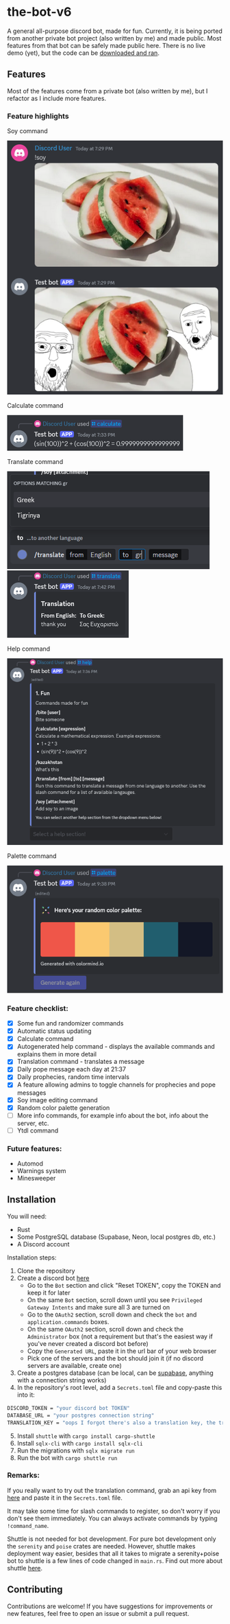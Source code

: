 # the-bot-v6

A general all-purpose discord bot, made for fun. Currently, it is being ported from another private bot project (also written by me) and made public. Most features from that bot can be safely made public here. There is no live demo (yet), but the code can be [downloaded and ran](#installation).


## Features

Most of the features come from a private bot (also written by me), but I refactor as I include more features. 

### Feature highlights

Soy command

![soy-command](images/soy-command.png)

Calculate command

![calculate-command](images/calculate-command.png)

Translate command

![translate-command-1](images/translate-command-1.png)
![translate-command-2](images/translate-command-2.png)

Help command

![calculate-command](images/help-command.png)

Palette command

![palette-command](images/palette-command.png)


### Feature checklist:
- [x] Some fun and randomizer commands
- [x] Automatic status updating
- [x] Calculate command
- [x] Autogenerated help command - displays the available commands and explains them in more detail
- [x] Translation command - translates a message
- [x] Daily pope message each day at 21:37 
- [x] Daily prophecies, random time intervals
- [x] A feature allowing admins to toggle channels for prophecies and pope messages
- [x] Soy image editing command
- [x] Random color palette generation
- [ ] More info commands, for example info about the bot, info about the server, etc.
- [ ] Ytdl command

### Future features:
- Automod
- Warnings system
- Minesweeper


## Installation

You will need:
- Rust
- Some PostgreSQL database (Supabase, Neon, local postgres db, etc.)
- A Discord account

Installation steps:
1. Clone the repository
2. Create a discord bot [here](https://discord.com/developers/applications)
    - Go to the `Bot` section and click "Reset TOKEN", copy the TOKEN and keep it for later
    - On the same `Bot` section, scroll down until you see `Privileged Gateway Intents` and make sure all 3 are turned on
    - Go to the `OAuth2` section, scroll down and check the `bot` and `application.commands` boxes.
    - On the same `OAuth2` section, scroll down and check the `Administrator` box (not a requirement but that's the easiest way if you've never created a discord bot before)
    - Copy the `Generated URL`, paste it in the url bar of your web browser
    - Pick one of the servers and the bot should join it (if no discord servers are available, create one)
3. Create a postgres database (can be local, can be [supabase](https://supabase.com/), anything with a connection string works)
4. In the repository's root level, add a `Secrets.toml` file and copy-paste this into it:
```sh
DISCORD_TOKEN = "your discord bot TOKEN"
DATABASE_URL = "your postgres connection string"
TRANSLATION_KEY = "oops I forgot there's also a translation key, the translation feature isn't that impressive anyway, leave this as is"
```
5. Install `shuttle` with `cargo install cargo-shuttle`
6. Install `sqlx-cli` with `cargo install sqlx-cli`
7. Run the migrations with `sqlx migrate run`
6. Run the bot with `cargo shuttle run`

### Remarks: 
If you really want to try out the translation command, grab an api key from [here](https://rapidapi.com/translated/api/mymemory-translation-memory) and paste it in the `Secrets.toml` file.

It may take some time for slash commands to register, so don't worry if you don't see them immediately. You can always activate commands by typing `!command_name`.

Shuttle is not needed for bot development. For pure bot development only the `serenity` and `poise` crates are needed. However, shuttle makes deployment way easier, besides that all it takes to migrate a serenity+poise bot to shuttle is a few lines of code changed in `main.rs`. Find out more about shuttle [here](https://www.shuttle.rs/).


## Contributing

Contributions are welcome! If you have suggestions for improvements or new features, feel free to open an issue or submit a pull request.


